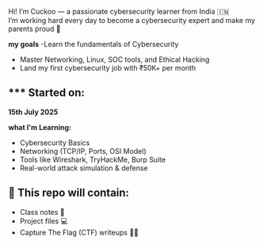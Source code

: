 Hi! I’m Cuckoo — a passionate cybersecurity learner from India 🇮🇳  
I’m working hard every day to become a cybersecurity expert and make my parents proud 💖

**my goals**
-Learn the fundamentals of Cybersecurity
- Master Networking, Linux, SOC tools, and Ethical Hacking
- Land my first cybersecurity job with ₹50K+ per month

 ## *** Started on:
**15th July 2025**

**what I'm Learning:**
- Cybersecurity Basics
- Networking (TCP/IP, Ports, OSI Model)
- Tools like Wireshark, TryHackMe, Burp Suite
- Real-world attack simulation & defense

## 📂 This repo will contain:
- Class notes 📝
- Project files 💻
- Capture The Flag (CTF) writeups 🕵️‍♀️
